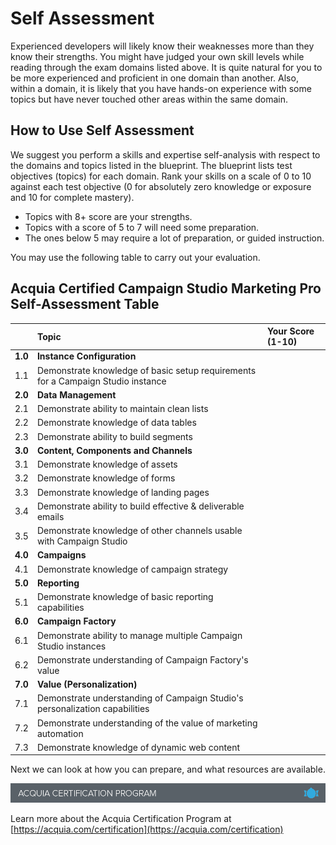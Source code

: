# Self Assessment

Experienced developers will likely know their weaknesses more than they know their strengths. You might have judged your own skill levels while reading through the exam domains listed above. It is quite natural for you to be more experienced and proficient in one domain than another. Also, within a domain, it is likely that you have hands-on experience with some topics but have never touched other areas within the same domain.

## How to Use Self Assessment

We suggest you perform a skills and expertise self-analysis with respect to the domains and topics listed in the blueprint. The blueprint lists test objectives \(topics\) for each domain. Rank your skills on a scale of 0 to 10 against each test objective \(0 for absolutely zero knowledge or exposure and 10 for complete mastery\).

* Topics with 8+ score are your strengths.
* Topics with a score of 5 to 7 will need some preparation.
* The ones below 5 may require a lot of preparation, or guided instruction.

You may use the following table to carry out your evaluation.

## Acquia Certified Campaign Studio Marketing Pro Self-Assessment Table

|  | Topic | Your Score \(1-10\) |
| :--- | :--- | :--- |
| **1.0** | **Instance Configuration** |  |
| 1.1 | Demonstrate knowledge of basic setup requirements for a Campaign Studio instance |  |
| **2.0** | **Data Management** |  |
| 2.1 | Demonstrate ability to maintain clean lists |  |
| 2.2 | Demonstrate knowledge of data tables |  |
| 2.3 | Demonstrate ability to build segments |  |
| **3.0** | **Content, Components and Channels** |  |
| 3.1 | Demonstrate knowledge of assets |  |
| 3.2 | Demonstrate knowledge of forms |  |
| 3.3 | Demonstrate knowledge of landing pages |  |
| 3.4 | Demonstrate ability to build effective & deliverable emails |  |
| 3.5 | Demonstrate knowledge of other channels usable with Campaign Studio |  |
| **4.0** | **Campaigns** |  |
| 4.1 | Demonstrate knowledge of campaign strategy |  |
| **5.0** | **Reporting** |  |
| 5.1 | Demonstrate knowledge of basic reporting capabilities |  |
| **6.0** | **Campaign Factory** |  |
| 6.1 | Demonstrate ability to manage multiple Campaign Studio instances |  |
| 6.2 | Demonstrate understanding of Campaign Factory's value |  |
| **7.0** | **Value \(Personalization\)** |  |
| 7.1 | Demonstrate understanding of Campaign Studio's personalization capabilities |  |
| 7.2 | Demonstrate understanding of the value of marketing automation |  |
| 7.3 | Demonstrate knowledge of dynamic web content |  |

Next we can look at how you can prepare, and what resources are available.

![](.gitbook/assets/inner-page-footer.png)

Learn more about the Acquia Certification Program at [https://acquia.com/certification](https://acquia.com/certification)

